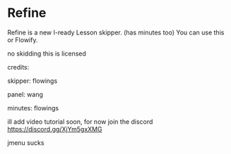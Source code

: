 # Refine
Refine is a new I-ready Lesson skipper. (has minutes too) You can use this or Flowify.

no skidding this is licensed 

credits:

skipper: flowings


panel: wang


minutes: flowings

ill add video tutorial soon, for now join the discord 
https://discord.gg/XjYm5gxXMG

jmenu sucks
